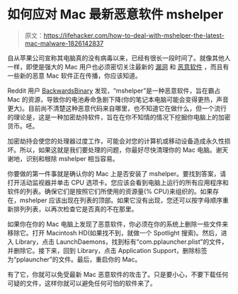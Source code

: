 # 如何应对 Mac 最新恶意软件 mshelper

> 原文：<https://lifehacker.com/how-to-deal-with-mshelper-the-latest-mac-malware-1826142837>



自从苹果公司宣称其电脑真的没有病毒以来，已经有很长一段时间了。就像其他人一样，即使是强大的 Mac 用户也必须密切关注最新的 [漏洞](https://lifehacker.com/how-to-protect-your-apple-devices-from-the-meltdown-sec-1821806658) 和 [恶意软件](https://lifehacker.com/adware-medic-removes-macintosh-malware-1684264260) ，而且有一些新的恶意 Mac 软件正在传播，你应该知道。

Reddit 用户 [BackwardsBinary](https://www.reddit.com/r/apple/comments/8kboh1/has_your_macbook_battery_life_become_much_worse/) 发现，“mshelper”是一种恶意软件，旨在霸占 Mac 的资源，导致你的电池寿命急剧下降(你的笔记本电脑可能会变得更热，声音更大)。目前尚不清楚这种恶意代码来自哪里，也不知道它在做什么，但一个流行的理论是，这是一种加密劫持软件，旨在在你不知情的情况下挖掘你电脑上的加密货币。呸。

加密劫持会使您的处理器过度工作，可能会对您的计算机或移动设备造成永久性损坏。所以，如果这就是我们要处理的问题，你最好尽快清理你的 Mac 电脑。谢天谢地，识别和根除 mshelper 相当容易。

你要做的第一件事就是确认你的 Mac 上是否安装了 mshelper。要找到答案，请打开活动监视器并单击 CPU 选项卡。您应该会看到电脑上运行的所有应用程序和软件的列表。确保它们是按照它们所使用的资源量(% CPU)来组织的。如果存在，mshelper 应该出现在列表的顶部。如果它没有出现，您还可以按字母顺序重新排列列表，以再次检查它是否真的不在那里。

如果你在你的 Mac 电脑上发现了恶意软件，你必须在你的系统上删除一些文件来移除它。打开 Macintosh HD(如果找不到，就做一个 Spotlight 搜索)。然后，进入 Library，点击 LaunchDaemons，找到标有“com.pplauncher.plist”的文件，并删除它。接下来，回到 Library，点击 Application Support，删除标签为“pplauncher”的文件。最后，重启你的 Mac。

有了它，你就可以免受最新 Mac 恶意软件的攻击了。只是要小心，不要下载任何可疑的文件，这样你就可以避免任何可怕的软件来了。